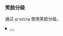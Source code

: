 ### 笑脸分级

通过 `grading` 使用笑脸分级。

<div class="cell-demo vp-raw">
  <yc-rate grading />
</div>

<details>
<summary>
 <button class="code-btn"  >
    <icon-code />
 </button>
</summary>

```vue
<template>
  <yc-rate grading />
</template>
```

</details>
